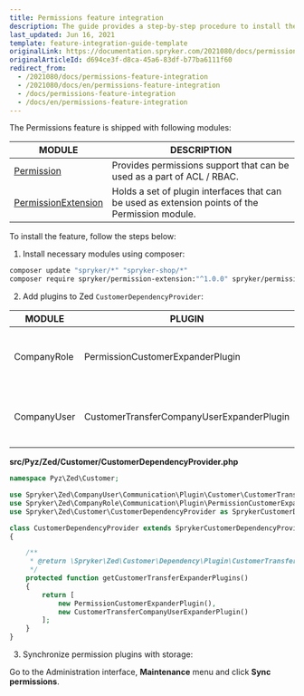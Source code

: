 ```yaml
---
title: Permissions feature integration
description: The guide provides a step-by-step procedure to install the Permissions feature into your project.
last_updated: Jun 16, 2021
template: feature-integration-guide-template
originalLink: https://documentation.spryker.com/2021080/docs/permissions-feature-integration
originalArticleId: d694ce3f-d8ca-45a6-83df-b77ba6111f60
redirect_from:
  - /2021080/docs/permissions-feature-integration
  - /2021080/docs/en/permissions-feature-integration
  - /docs/permissions-feature-integration
  - /docs/en/permissions-feature-integration
---
```


The Permissions feature is shipped with following modules:

| MODULE | DESCRIPTION |
| --- | --- |
| [Permission](https://github.com/spryker/spryker-core/tree/master/Bundles/Permission) | Provides permissions support that can be used as a part of ACL / RBAC. |
| [PermissionExtension](https://github.com/spryker/spryker-core/tree/master/Bundles/PermissionExtension) | Holds a set of plugin interfaces that can be used as extension points of the Permission module. |

To install the feature, follow the steps below:

1. Install necessary modules using composer:

```bash
composer update "spryker/*" "spryker-shop/*"
composer require spryker/permission-extension:"^1.0.0" spryker/permission:"^1.0.0"
```

2. Add plugins to Zed `CustomerDependencyProvider`:


| MODULE | PLUGIN | DESCRIPTION | METHOD IN DEPENDENCY ROVIDER |
| --- | --- | --- | --- |
| CompanyRole | PermissionCustomerExpanderPlugin | Adds permissions to the company user. | getCustomerTransferExpanderPlugins |
| CompanyUser | CustomerTransferCompanyUserExpanderPlugin | Adds company user information to customer transfer. | getCustomerTransferExpanderPlugins |

**src/Pyz/Zed/Customer/CustomerDependencyProvider.php**

```php
namespace Pyz\Zed\Customer;

use Spryker\Zed\CompanyUser\Communication\Plugin\Customer\CustomerTransferCompanyUserExpanderPlugin;
use Spryker\Zed\CompanyRole\Communication\Plugin\PermissionCustomerExpanderPlugin;
use Spryker\Zed\Customer\CustomerDependencyProvider as SprykerCustomerDependencyProvider;

class CustomerDependencyProvider extends SprykerCustomerDependencyProvider
{

    /**
     * @return \Spryker\Zed\Customer\Dependency\Plugin\CustomerTransferExpanderPluginInterface[]
     */
    protected function getCustomerTransferExpanderPlugins()
    {
        return [
            new PermissionCustomerExpanderPlugin(),
            new CustomerTransferCompanyUserExpanderPlugin()
        ];
    }
}
```

3. Synchronize permission plugins with storage:

Go to the Administration interface, **Maintenance** menu and click **Sync permissions**.
 

